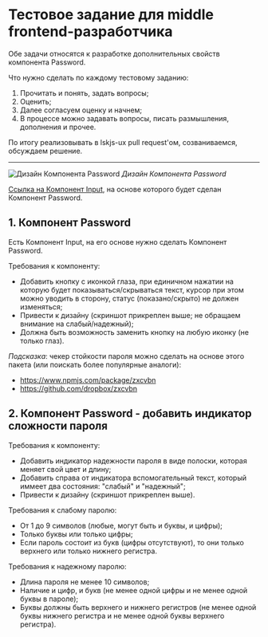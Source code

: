 # Тестовое задание для middle frontend-разработчика

Обе задачи относятся к разработке дополнительных свойств компонента Password. 

Что нужно сделать по каждому тестовому заданию: 
1. Прочитать и понять, задать вопросы;
2. Оценить;
3. Далее согласуем оценку и начнем;
4. В процессе можно задавать вопросы, писать размышления, дополнения и прочее.

По итогу реализовывать в lskjs-ux pull request'ом, созваниваемся, обсуждаем решение.

---

![Дизайн Компонента Password](https://downloader.disk.yandex.ru/preview/cc52b2b83afc126e9900016e4de221ef0f3f209a63e10b656058b6211d37c49b/5e28aad0/87JynfxthgLHXZRH8cCNEKoZ42DwNoSbk4Tvqiq8NvTXgnnbtc4SO7UkcfTrBzBAuKZLp4eZlEqEdkCOUbLk0w==?uid=0&filename=Password.jpg&disposition=inline&hash=&limit=0&content_type=image%2Fjpeg&tknv=v2&owner_uid=162217558&size=2048x2048)
*Дизайн Компонента Password*

[Ссылка на Компонент Input](https://github.com/lskjs/ux/tree/master/packages/form/src/controls/Input), на основе которого будет сделан Компонент Password.

## 1. Компонент Password

Есть Компонент Input, на его основе нужно сделать Компонент Password.

Требования к компоненту:
- Добавить кнопку с иконкой глаза, при единичном нажатии на которую будет показываться/скрываться текст, курсор при этом можно уводить в сторону, статус (показано/скрыто) не должен изменяться;
- Привести к дизайну (скриншот прикреплен выше; не обращаем внимание на слабый/надежный);
- Должна быть возможность заменить кнопку на любую иконку (не только глаз).

*Подсказка*: чекер стойкости пароля можно сделать на основе этого пакета (или поискать более популярные аналоги):
- https://www.npmjs.com/package/zxcvbn
- https://github.com/dropbox/zxcvbn

## 2. Компонент Password - добавить индикатор сложности пароля

Требования к компоненту:
- Добавить индикатор надежности пароля в виде полоски, которая меняет свой цвет и длину;
- Добавить справа от индикатора вспомогательный текст, который иммеет два состояния: "слабый" и "надежный";
- Привести к дизайну (скриншот прикреплен выше).

Требования к слабому паролю:
- От 1 до 9 символов (любые, могут быть и буквы, и цифры);
- Только буквы или только цифры;
- Если пароль состоит из букв (цифры отсутствуют), то они только верхнего или только нижнего регистра.

Требования к надежному паролю:
- Длина пароля не менее 10 символов;
- Наличие и цифр, и букв (не менее одной цифры и не менее одной буквы в пароле);
- Буквы должны быть верхнего и нижнего регистров (не менее одной буквы нижнего регистра и не менее одной буквы верхнего регистра).
